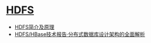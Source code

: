# [HDFS]()

- [HDFS简介及原理](https://www.cnblogs.com/rickiyang/p/11074217.html)
- [HDFS/HBase技术报告·分布式数据库设计架构的全面解析](https://blog.csdn.net/u011457868/article/details/115896789?spm=a2c6h.12873639.article-detail.7.161d2179LMqGP5)